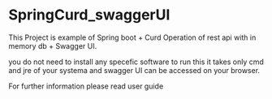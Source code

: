 # SpringCurd_swaggerUI
This Project is example of Spring boot + Curd Operation of rest api with in memory db + Swagger UI.

you do not need to install any specefic software to run this it takes only cmd and jre of your systema and swagger UI can be accessed on your browser.


For further information please read user guide
